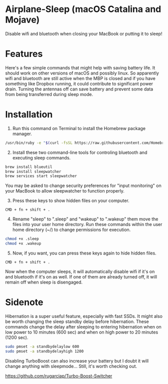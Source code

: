 # Airplane-Sleep (macOS Catalina and Mojave)
Disable wifi and bluetooth when closing your MacBook or putting it to sleep!

# Features
Here's a few simple commands that might help with saving battery life.  It should work on other versions of macOS and possibly linux.  So apparently wifi and bluetooth are still active when the MBP is closed and if you have something like Dropbox running, it could contribute to significant power drain.  Turning the antennas off can save battery and prevent some data from being transferred during sleep mode.


# Installation

1. Run this command on Terminal to install the Homebrew package manager.

```bash
/usr/bin/ruby -e "$(curl -fsSL https://raw.githubusercontent.com/Homebrew/install/master/install)"
```

2. Install these two command-line tools for controling bluetooth and executing sleep commands.

```bash
brew install blueutil
brew install sleepwatcher
brew services start sleepwatcher
```

You may be asked to change security preferences for "input monitoring" on your MacBook to allow sleepwatcher to function properly.


3. Press these keys to show hidden files on your computer.

```
CMD + fn + shift + .
```


4. Rename "sleep" to ".sleep" and "wakeup" to ".wakeup" them move the files into your user home directory.  Run these commands within the user home directory (~/) to change permissions for execution.

```bash
chmod +x .sleep
chmod +x .wakeup
```


5. Now, if you want, you can press these keys again to hide hidden files.

```
CMD + fn + shift + . 
```

Now when the computer sleeps, it will automatically disable wifi if it's on and bluetooth if it's on as well.  If one of them are already turned off, it will remain off when sleep is disengaged.

# Sidenote

Hibernation is a super useful feature, especially with fast SSDs.  It might also be worth changing the sleep standby delay before hibernation.  These commands change the delay after sleeping to entering hibernation when on low power to 10 minutes (600 sec) and when on high power to 20 minutes (1200 sec).


```bash
sudo pmset -a standbydelaylow 600
sudo pmset -a standbydelayhigh 1200
```

Disabling TurboBoost can also increase your battery but I doubt it will change anything with sleepmode...  Still, it's worth checking out.

https://github.com/rugarciap/Turbo-Boost-Switcher
